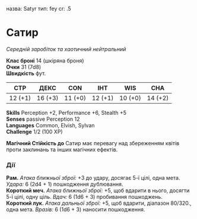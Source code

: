 назва: Satyr тип: fey cr: .5

# Сатир
_Середній заробіток та хаотичний нейтральний_

**Клас броні** 14 (шкіряна броня)    
**Очки** 31 (7d8)    
**Швидкість** фут.

| СТР     | ДЕКС    | CON     | ІНТ     | WIS     | CHA     |
| ------- | ------- | ------- | ------- | ------- | ------- |
| 12 (+1) | 16 (+3) | 11 (+0) | 12 (+1) | 10 (+0) | 14 (+2) |

**Skills** Perception +2, Performance +6, Stealth +5    
**Senses** passive Perception 12    
**Languages** Common, Elvish, Sylvan    
**Challenge** 1/2 (100 XP)

**Магічний Стійкість до** Сатир має перевагу над збереженням квітів проти заклинань та інших магічних ефектів.

### Дії
**Рам.** _Атака ближньої зброї:_ +3 до удару, досягає 5-ї цілі, одна мета. _Удара:_ 6 (2d4 + 1) пошкодження дублювання.    
**Короткий меч.** _Атака ближньої зброї:_ +5, щоб вдарити в нього, досягти 5-ї цілі, одну ціль. _Вдач:_ 6 (1d6 + 3) пробивання пошкоджень.    
**Короткий лук.** _Атака дальньої зброї:_ +5, щоб вдарити, діапазон 80/320., одна мета. _Вразів:_ 6 (1d6 + 3) наносити пошкодження.
